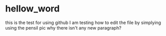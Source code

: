 # hellow_word
this is the test for using github
I am testing how to edit the file by simplying using the pensil pic
why there isn't any new paragraph?

